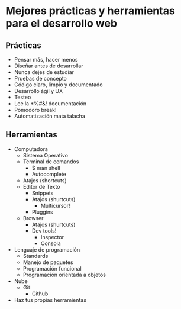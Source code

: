 #  Mejores prácticas y herramientas para el desarrollo web 

## Prácticas

- Pensar más, hacer menos
- Diseñar antes de desarrollar 
- Nunca dejes de estudiar
- Pruebas de concepto
- Código claro, limpio y documentado
- Desarrollo ágil y UX
- Testeo
- Lee la *%#&! documentación
- Pomodoro break!
- Automatización mata talacha

## Herramientas

- Computadora
  - Sistema Operativo
  - Terminal de comandos
    - $ man shell
    - Autocomplete
  - Atajos (shortcuts)
  - Editor de Texto
    - Snippets
    - Atajos (shurtcuts)
      - Multicursor!
    - Pluggins
  - Browser
    - Atajos (shurtcuts)
    - Dev tools!
      - Inspector
      - Consola
- Lenguaje de programación
  - Standards
  - Manejo de paquetes
  - Programación funcional
  - Programación orientada a objetos
- Nube
  - Git
    - Github
- Haz tus propias herramientas
